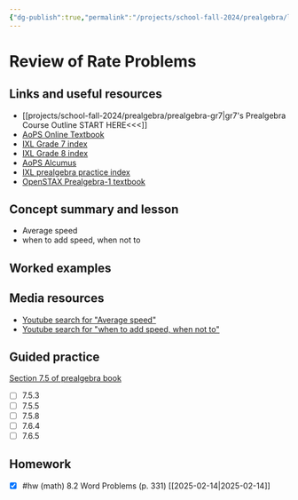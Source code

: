 ```yaml
---
{"dg-publish":true,"permalink":"/projects/school-fall-2024/prealgebra/lessons/rate-problems-review/"}
---
```



#  Review of Rate Problems

## Links and useful resources 

- [[projects/school-fall-2024/prealgebra/prealgebra-gr7\|gr7's Prealgebra Course Outline START HERE<<<]]
- [AoPS Online Textbook](https://artofproblemsolving.com/ebooks/prealgebra-ebook/c0toc)
- [IXL Grade 7 index](https://www.ixl.com/math/grade-7)
- [IXL Grade 8 index](https://www.ixl.com/math/grade-8)
- [AoPS Alcumus](https://artofproblemsolving.com/teacher/students)
- [IXL prealgebra practice index](https://www.ixl.com/math/grade-7)
- [OpenSTAX Prealgebra-1 textbook](https://openstax.org/books/prealgebra-2e/pages/1-introduction)

## Concept summary and lesson


- Average speed 
- when to add speed, when not to 

## Worked examples



## Media resources

- [Youtube search for "Average speed"](https://www.youtube.com/results?search_query=Average%20speed)  
- [Youtube search for "when to add speed, when not to"](https://www.youtube.com/results?search_query=when%20to%20add%20speed,%20when%20not%20to)  

## Guided practice

[Section 7.5 of prealgebra book](https://artofproblemsolving.com/ebooks/prealgebra-ebook/c7s5)

- [ ] 7.5.3  
- [ ] 7.5.5  
- [ ] 7.5.8  
- [ ] 7.6.4
- [ ] 7.6.5

## Homework

- [x] #hw (math) 8.2 Word Problems (p. 331) [[2025-02-14\|2025-02-14]]
